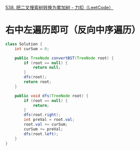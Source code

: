 [538. 把二叉搜索树转换为累加树 - 力扣（LeetCode）](https://leetcode.cn/problems/convert-bst-to-greater-tree/description/)







# 右中左遍历即可（反向中序遍历）

```java
class Solution {
    int curSum = 0;

    public TreeNode convertBST(TreeNode root) {
        if (root == null) {
            return null;
        }
        dfs(root);
        return root;
    }

    public void dfs(TreeNode root) {
        if (root == null) {
            return;
        }
        dfs(root.right);
        int preVal = root.val;
        root.val += curSum;
        curSum += preVal;
        dfs(root.left);
    }
}
```